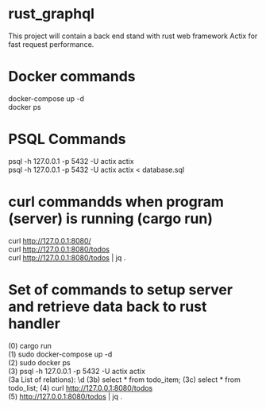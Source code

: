 # rust_graphql

This project will contain a back end stand with rust web framework Actix for fast request performance. 

# Docker commands
docker-compose up -d </br>
docker ps </br>

# PSQL Commands
psql -h 127.0.0.1 -p 5432 -U actix actix </br>
psql -h 127.0.0.1 -p 5432 -U actix actix < database.sql </br>

# curl commandds when program (server) is running (cargo run)
curl http://127.0.0.1:8080/ </br>
curl http://127.0.0.1:8080/todos </br>
curl http://127.0.0.1:8080/todos | jq . </br>


# Set of commands to setup server and retrieve data back to rust handler
(0) cargo run </br>
(1) sudo docker-compose up -d </br> 
(2) sudo docker ps </br>
(3) psql -h 127.0.0.1 -p 5432 -U actix actix </br>
    (3a List of relations):  \d 
    (3b) select * from todo_item;
    (3c) select * from todo_list;
(4) curl http://127.0.0.1:8080/todos </br>
(5) http://127.0.0.1:8080/todos | jq . </br>